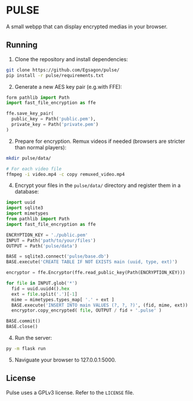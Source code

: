 # PULSE
A small webpp that can display encrypted medias in your browser.

## Running
1. Clone the repository and install dependencies:
```sh
git clone https://github.com/Egsagon/pulse/
pip install -r pulse/requirements.txt
```
2. Generate a new AES key pair (e.g.with FFE):
```py
form pathlib import Path
import fast_file_encryption as ffe

ffe.save_key_pair(
  public_key = Path('public.pem'),
  private_key = Path('private.pem')
)
```
2. Prepare for encryption. Remux videos if needed (browsers are stricter than normal players):
```sh
mkdir pulse/data/
```
```sh
# For each video file
ffmpeg -i video.mp4 -c copy remuxed_video.mp4
```
4. Encrypt your files in the `pulse/data/` directory and register them in a database:
```py
import uuid
import sqlite3
import mimetypes
from pathlib import Path
import fast_file_encryption as ffe

ENCRYPTION_KEY = './public.pem'
INPUT = Path('path/to/your/files')
OUTPUT = Path('pulse/data')

BASE = sqlite3.connect('pulse/base.db')
BASE.execute('CREATE TABLE IF NOT EXISTS main (uuid, type, ext)')

encryptor = ffe.Encryptor(ffe.read_public_key(Path(ENCRYPTION_KEY)))

for file in INPUT.glob('*')
  fid = uuid.uuid4().hex
  ext = file.split('.')[-1]
  mime = mimetypes.types_map[ '.' + ext ]
  BASE.execute('INSERT INTO main VALUES (?, ?, ?)', (fid, mime, ext))
  encryptor.copy_encrypted( file, OUTPUT / fid + '.pulse' )

BASE.commit()
BASE.close()
```

4. Run the server:
```sh
py -m flask run
```

5. Naviguate your browser to 127.0.0.1:5000.

## License

Pulse uses a GPLv3 license. Refer to the `LICENSE` file.
